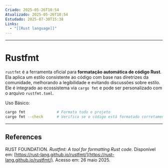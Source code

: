 ```yaml
---
Criado: 2025-05-26T10:54
Atualizado: 2025-05-26T10:54
Estudado: 2025-07-30T15:38
Links:
  - "[[Rust language]]"
---
```

---
# Rustfmt

`rustfmt` é a ferramenta oficial para **formatação automática de código Rust**. Ela aplica um estilo consistente ao código com base nas diretrizes da comunidade, melhorando a legibilidade e evitando discussões sobre estilo. Ele é integrado ao ecossistema via `cargo fmt` e pode ser personalizado com o arquivo `rustfmt.toml`.

Uso Básico:

```bash
cargo fmt              # Formata todo o projeto
cargo fmt --check      # Verifica se o código está formatado corretamente
```

---
## References

RUST FOUNDATION. _Rustfmt: A tool for formatting Rust code_. Disponível em: [https://rust-lang.github.io/rustfmt/](https://rust-lang.github.io/rustfmt/). Acesso em: 26 maio 2025.